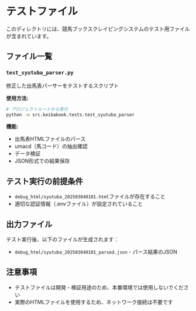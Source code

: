 # テストファイル

このディレクトリには、競馬ブックスクレイピングシステムのテスト用ファイルが含まれています。

## ファイル一覧

### `test_syutuba_parser.py`
修正した出馬表パーサーをテストするスクリプト

**使用方法:**
```bash
# プロジェクトルートから実行
python -m src.keibabook.tests.test_syutuba_parser
```

**機能:**
- 出馬表HTMLファイルのパース
- umacd（馬コード）の抽出確認
- データ検証
- JSON形式での結果保存

## テスト実行の前提条件

- `debug_html/syutuba_202503040101.html`ファイルが存在すること
- 適切な認証情報（.envファイル）が設定されていること

## 出力ファイル

テスト実行後、以下のファイルが生成されます：
- `debug_html/syutuba_202503040101_parsed.json` - パース結果のJSON

## 注意事項

- テストファイルは開発・検証用途のため、本番環境では使用しないでください
- 実際のHTMLファイルを使用するため、ネットワーク接続は不要です 